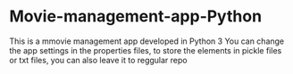 # Movie-management-app-Python

This is a mmovie management app developed in Python 3
You can change the app settings in the properties files, to store the elements in pickle files or txt files,
you can also leave it to reggular repo


